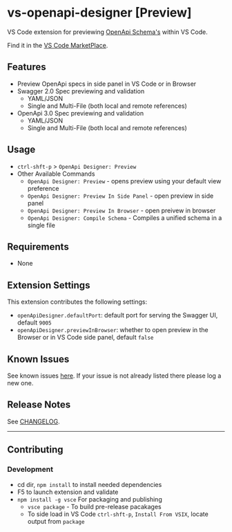 # vs-openapi-designer [Preview]

 VS Code extension for previewing [OpenApi Schema's](https://github.com/OAI/OpenAPI-Specification) within VS Code.

 Find it in the [VS Code MarketPlace](https://marketplace.visualstudio.com/items?itemName=philosowaffle.openapi-designer).

## Features

- Preview OpenApi specs in side panel in VS Code or in Browser
- Swagger 2.0 Spec previewing and validation
  - YAML/JSON
  - Single and Multi-File (both local and remote references)
- OpenApi 3.0 Spec previewing and validation
  - YAML/JSON
  - Single and Multi-File (both local and remote references)

## Usage

- `ctrl-shft-p` > `OpenApi Designer: Preview`
- Other Available Commands
  - `OpenApi Designer: Preview` - opens preview using your default view preference
  - `OpenApi Designer: Preview In Side Panel` - open preview in side panel
  - `OpenApi Designer: Preview In Browser` - open preivew in browser
  - `OpenApi Designer: Compile Schema` - Compiles a unified schema in a single file

## Requirements

- None

## Extension Settings

This extension contributes the following settings:

- `openApiDesigner.defaultPort`: default port for serving the Swagger UI, default `9005`
- `openApiDesigner.previewInBrowser`: whether to open preview in the Browser or in VS Code side panel, default `false`

## Known Issues

See known issues [here](https://github.com/philosowaffle/vs-openapi-designer/issues).  If your issue is not already listed there please log a new one.

## Release Notes

See [CHANGELOG](https://github.com/philosowaffle/vs-openapi-designer/blob/master/CHANGELOG.md).

-----------------------------------------------------------------------------------------------------------

## Contributing

### Development

- cd dir, `npm install` to install needed dependencies
- F5 to launch extension and validate
- `npm install -g vsce` For packaging and publishing
    - `vsce package` - To build pre-release pacakages
    - To side load in VS Code `ctrl-shft-p`, `Install From VSIX`, locate output from `package`
